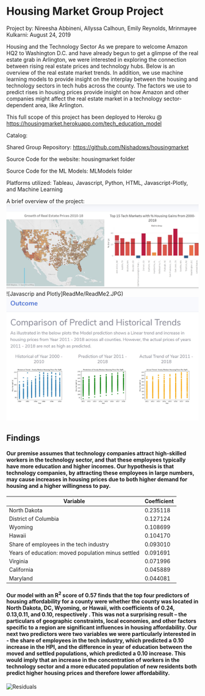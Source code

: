 # Housing Market Group Project
Project by: Nireesha Abbineni, Allyssa Calhoun, Emily Reynolds, Mrinmayee Kulkarni: August 24, 2019

Housing and the Technology Sector
As we prepare to welcome Amazon HQ2 to Washington D.C. and have already begun to get a glimpse of the real estate grab in Arlington, we were interested in exploring the connection between rising real estate prices and technology hubs. Below is an overview of the real estate market trends. In addition, we use machine learning models to provide insight on the interplay between the housing and technology sectors in tech hubs across the county. The factors we use to predict rises in housing prices provide insight on how Amazon and other companies might affect the real estate market in a technology sector-dependent area, like Arlington.

This full scope of this project has been deployed to Heroku @ https://housingmarket.herokuapp.com/tech_education_model

Catalog:

Shared Group Repository: https://github.com/Nishadows/housingmarket

Source Code for the website: housingmarket folder

Source Code for the ML Models: MLModels folder

Platforms utilized: Tableau, Javascript, Python, HTML, Javascript-Plotly, and Machine Learning

A brief overview of the project: 
![tableau](ReadMe/ReadMe1.JPG)
![Javascrip and Plotly]ReadMe/ReadMe2.JPG)
![Historical Model](ReadMe/ReadMe3.JPG)


## Findings

#### Our premise assumes that technology companies attract high-skilled workers in the technology sector, and that these employees typically have more education and higher incomes. Our hypothesis is that technology companies, by attracting these employees in large numbers, may cause increases in housing prices due to both higher demand for housing and a higher willingness to pay.

<table border="0" class="table table-striped">

<thead>

<tr style="text-align: center;">

<th>Variable</th>

<th>Coefficient</th>

</tr>

</thead>

<tbody>

<tr>

<td>North Dakota</td>

<td>0.235118</td>

</tr>

<tr>

<td>District of Columbia</td>

<td>0.127124</td>

</tr>

<tr>

<td>Wyoming</td>

<td>0.108699</td>

</tr>

<tr>

<td>Hawaii</td>

<td>0.104170</td>

</tr>

<tr>

<td>Share of employees in the tech industry</td>

<td>0.093010</td>

</tr>

<tr>

<td>Years of education: moved population minus settled</td>

<td>0.091691</td>

</tr>

<tr>

<td>Virginia</td>

<td>0.071996</td>

</tr>

<tr>

<td>California</td>

<td>0.045889</td>

</tr>

<tr>

<td>Maryland</td>

<td>0.044081</td>

</tr>

</tbody>

</table>

</center>

</div>

</div>

#### Our model with an R<sup>2</sup> score of 0.57 finds that the top four predictors of housing affordability for a county were whether the county was located in North Dakota, DC, Wyoming, or Hawaii, with coefficients of 0.24, 0.13,0.11, and 0.10, respectively . This was not a surprising result – the particulars of geographic constraints, local economies, and other factors specific to a region are significant influences in housing affordability. Our next two predictors were two variables we were particularly interested in - the share of employees in the tech industry, which predicted a 0.10 increase in the HPI, and the difference in year of education between the moved and settled populations, which predicted a 0.10 increase. This would imply that an increase in the concentration of workers in the technology sector and a more educated population of new residents both predict higher housing prices and therefore lower affordability.

![Residuals](https://github.com/Nishadows/housingmarket/blob/master/housingmarket/static/img/residuals.png)



